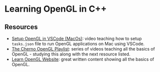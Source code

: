 # Learning OpenGL in C++

## Resources

- [Setup OpenGL in VSCode (MacOs)](https://www.youtube.com/watch?v=7-dL6a5_B3I): video teaching how to setup `tasks.json` file to run OpenGL applications on Mac using VSCode.
- [The Cherno OpenGL Playlist](https://www.youtube.com/watch?v=W3gAzLwfIP0&list=PLlrATfBNZ98foTJPJ_Ev03o2oq3-GGOS2): series of videos teaching all the basics of OpenGL - studying this along with the next resource listed.
- [Learn OpenGL Website](https://learnopengl.com/Getting-started/Creating-a-window): great written content showing all the basics of OpenGL.
